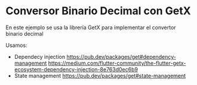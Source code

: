 # Conversor Binario Decimal con GetX

En este ejemplo se usa la librería GetX para implementar el convertor binario decimal

Usamos:

- Dependecy injection https://pub.dev/packages/get#dependency-management
  https://medium.com/flutter-community/the-flutter-getx-ecosystem-dependency-injection-8e763d0ec6b9
- State management https://pub.dev/packages/get#state-management
  